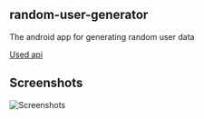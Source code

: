 ## random-user-generator
The android app for generating random user data

[Used api](https://randomuser.me/)

## Screenshots
![Screenshots](https://i.imgur.com/uDLue65.png)
